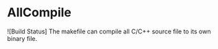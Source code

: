 # AllCompile
![Build Status]
The makefile can compile all C/C++ source file to its own binary file.

